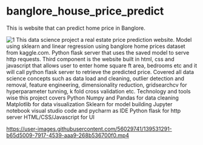 # banglore_house_price_predict
This is website that can predict home price in Banglore.



![1](https://user-images.githubusercontent.com/56029741/139530893-aa096627-2495-426e-8d36-bc2ada473ffb.PNG)
This data science project a real estate price prediction website. Model using sklearn and linear regression using banglore home prices dataset from kaggle.com. Python flask server that uses the saved model to serve http requests. Third component is the website built in html, css and javascript that allows user to enter home square ft area, bedrooms etc and it will call python flask server to retrieve the predicted price. Covered all data science concepts such as data load and cleaning, outlier detection and removal, feature engineering, dimensionality reduction, gridsearchcv for hyperparameter tunning, k fold cross validation etc. Technology and tools wise this project covers
Python
Numpy and Pandas for data cleaning
Matplotlib for data visualization
Sklearn for model building
Jupyter notebook
visual studio code and pycharm as IDE
Python flask for http server
HTML/CSS/Javascript for UI

https://user-images.githubusercontent.com/56029741/139531291-b65d5009-7917-4539-aaa9-268b536700f0.mp4
